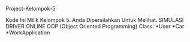 Project-Kelompok-5


Kode Ini Milik Kelompok 5. Anda Dipersilahkan Untuk Melihat.
SIMULASI DRIVER ONLINE
      OOP (Object Oriented Programming)
Class:
*User
*Car
*WorkApplication
